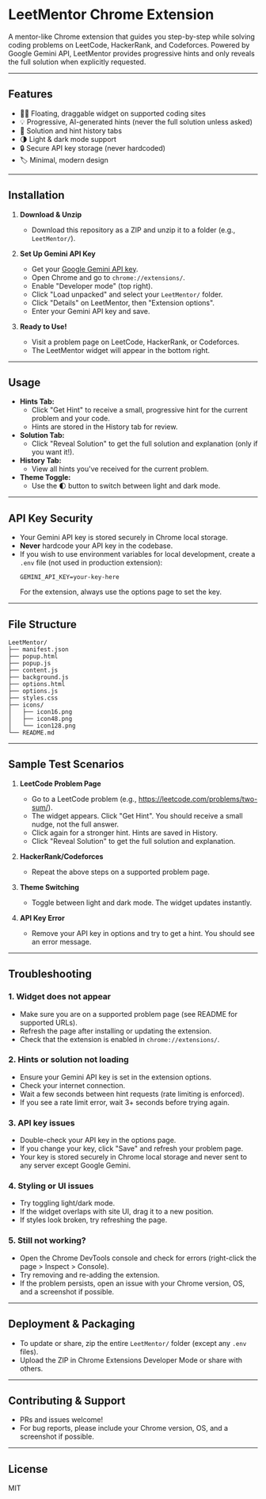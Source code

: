 # LeetMentor Chrome Extension

A mentor-like Chrome extension that guides you step-by-step while solving coding problems on LeetCode, HackerRank, and Codeforces. Powered by Google Gemini API, LeetMentor provides progressive hints and only reveals the full solution when explicitly requested.

---

## Features
- 🧑‍🏫 Floating, draggable widget on supported coding sites
- 💡 Progressive, AI-generated hints (never the full solution unless asked)
- 📝 Solution and hint history tabs
- 🌗 Light & dark mode support
- 🔒 Secure API key storage (never hardcoded)
- 🏷️ Minimal, modern design

---

## Installation

1. **Download & Unzip**
   - Download this repository as a ZIP and unzip it to a folder (e.g., `LeetMentor/`).

2. **Set Up Gemini API Key**
   - Get your [Google Gemini API key](https://aistudio.google.com/app/apikey).
   - Open Chrome and go to `chrome://extensions/`.
   - Enable "Developer mode" (top right).
   - Click "Load unpacked" and select your `LeetMentor/` folder.
   - Click "Details" on LeetMentor, then "Extension options".
   - Enter your Gemini API key and save.

3. **Ready to Use!**
   - Visit a problem page on LeetCode, HackerRank, or Codeforces.
   - The LeetMentor widget will appear in the bottom right.

---

## Usage

- **Hints Tab:**
  - Click "Get Hint" to receive a small, progressive hint for the current problem and your code.
  - Hints are stored in the History tab for review.
- **Solution Tab:**
  - Click "Reveal Solution" to get the full solution and explanation (only if you want it!).
- **History Tab:**
  - View all hints you've received for the current problem.
- **Theme Toggle:**
  - Use the 🌓 button to switch between light and dark mode.

---

## API Key Security
- Your Gemini API key is stored securely in Chrome local storage.
- **Never** hardcode your API key in the codebase.
- If you wish to use environment variables for local development, create a `.env` file (not used in production extension):
  ```env
  GEMINI_API_KEY=your-key-here
  ```
  For the extension, always use the options page to set the key.

---

## File Structure

```
LeetMentor/
├── manifest.json
├── popup.html
├── popup.js
├── content.js
├── background.js
├── options.html
├── options.js
├── styles.css
├── icons/
│   ├── icon16.png
│   ├── icon48.png
│   └── icon128.png
└── README.md
```

---

## Sample Test Scenarios

1. **LeetCode Problem Page**
   - Go to a LeetCode problem (e.g., https://leetcode.com/problems/two-sum/).
   - The widget appears. Click "Get Hint". You should receive a small nudge, not the full answer.
   - Click again for a stronger hint. Hints are saved in History.
   - Click "Reveal Solution" to get the full solution and explanation.

2. **HackerRank/Codeforces**
   - Repeat the above steps on a supported problem page.

3. **Theme Switching**
   - Toggle between light and dark mode. The widget updates instantly.

4. **API Key Error**
   - Remove your API key in options and try to get a hint. You should see an error message.

---

## Troubleshooting

### 1. Widget does not appear
- Make sure you are on a supported problem page (see README for supported URLs).
- Refresh the page after installing or updating the extension.
- Check that the extension is enabled in `chrome://extensions/`.

### 2. Hints or solution not loading
- Ensure your Gemini API key is set in the extension options.
- Check your internet connection.
- Wait a few seconds between hint requests (rate limiting is enforced).
- If you see a rate limit error, wait 3+ seconds before trying again.

### 3. API key issues
- Double-check your API key in the options page.
- If you change your key, click "Save" and refresh your problem page.
- Your key is stored securely in Chrome local storage and never sent to any server except Google Gemini.

### 4. Styling or UI issues
- Try toggling light/dark mode.
- If the widget overlaps with site UI, drag it to a new position.
- If styles look broken, try refreshing the page.

### 5. Still not working?
- Open the Chrome DevTools console and check for errors (right-click the page > Inspect > Console).
- Try removing and re-adding the extension.
- If the problem persists, open an issue with your Chrome version, OS, and a screenshot if possible.

---

## Deployment & Packaging

- To update or share, zip the entire `LeetMentor/` folder (except any `.env` files).
- Upload the ZIP in Chrome Extensions Developer Mode or share with others.

---

## Contributing & Support
- PRs and issues welcome!
- For bug reports, please include your Chrome version, OS, and a screenshot if possible.

---

## License
MIT
